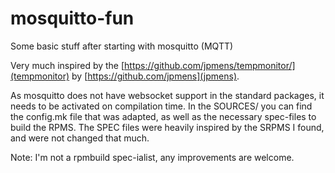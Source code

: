 # mosquitto-fun
Some basic stuff after starting with mosquitto (MQTT)

Very much inspired by the [https://github.com/jpmens/tempmonitor/](tempmonitor) by [https://github.com/jpmens](jpmens).

As mosquitto does not have websocket support in the standard packages, it needs to be activated on compilation time.
In the SOURCES/ you can find the config.mk file that was adapted, as well as the necessary spec-files to build the RPMS.
The SPEC files were heavily inspired by the SRPMS I found, and were not changed that much.

Note: I'm not a rpmbuild spec-ialist, any improvements are welcome.
